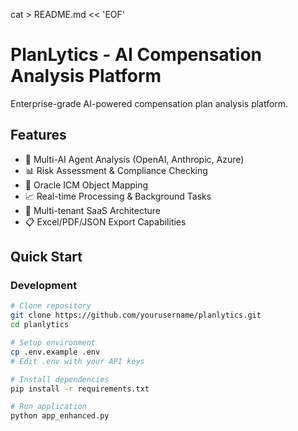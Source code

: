 cat > README.md << 'EOF'
# PlanLytics - AI Compensation Analysis Platform

Enterprise-grade AI-powered compensation plan analysis platform.

## Features

- 🤖 Multi-AI Agent Analysis (OpenAI, Anthropic, Azure)
- 📊 Risk Assessment & Compliance Checking
- 🏢 Oracle ICM Object Mapping
- 📈 Real-time Processing & Background Tasks
- 👥 Multi-tenant SaaS Architecture
- 📋 Excel/PDF/JSON Export Capabilities

## Quick Start

### Development
```bash
# Clone repository
git clone https://github.com/yourusername/planlytics.git
cd planlytics

# Setup environment
cp .env.example .env
# Edit .env with your API keys

# Install dependencies
pip install -r requirements.txt

# Run application
python app_enhanced.py